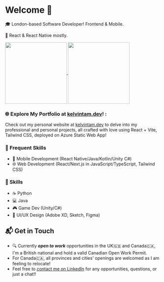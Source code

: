 # Welcome 👋

🎓 London-based Software Developer! Frontend & Mobile.

📱 React & React Native mostly.

<a href="https://kelvintam.dev">
  <img height=200 align="center" src="https://github-readme-stats.kelvintam.dev/api?username=kelvinthh&hide_rank=true&hide=issues,contribs&hide_border=true&theme=radical" />
</a>
<a href="https://img-gen.kelvintam.dev">
  <img height=200 align="center" src="https://github-readme-stats.kelvintam.dev/api/top-langs?username=kelvinthh&layout=compact&langs_count=6&card_width=320&hide=C%23,SourcePawn,ShaderLab,Java,HLSL,GLSL,C%2b%2b&hide_border=true&theme=radical" />
</a>

### 🌐 Explore My Portfolio at [kelvintam.dev](https://kelvintam.dev)! :

Check out my personal website at [kelvintam.dev](https://kelvintam.dev) to delve into my professional and personal projects, all crafted with love using React + Vite, Tailwind CSS, deployed on Azure Static Web App!

### 🌟 Frequent Skills

- 📱 Mobile Development (React Native/Java/Kotlin/Unity C#)
- 🌐 Web Development (React/Next.js in JavaScript/TypeScript, Tailwind CSS)

### 📝 Skills 
	
- ☕ Python
- 💻 Java
- 🎮 Game Dev (Unity/C#)
- 🎨 UI/UX Design (Adobe XD, Sketch, Figma)

## 📬 Get in Touch
* 🔍 Currently **_open to work_** opportunities in the UK🇬🇧 and Canada🇨🇦, I'm a British national and hold a valid Canadian Open Work Permit.
* For Canada🇨🇦, all provinces and cities' openings are welcomed as I am feeling to relocate!
* Feel free to [contact me on LinkedIn](https://www.linkedin.com/in/hhtam) for any opportunities, questions, or just a chat!!
